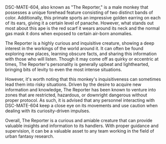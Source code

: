 DSC-MATE-604, also known as "The Reporter," is a male monkey that possesses a unique forehead feature consisting of two distinct bands of color. Additionally, this primate sports an impressive golden earring on each of its ears, giving it a certain level of panache. However, what stands out most about this ape is the red scarf it wears around its neck and the normal gas mask it dons when exposed to certain air-born anomalies.

The Reporter is a highly curious and inquisitive creature, showing a deep interest in the workings of the world around it. It can often be found exploring new places, learning obscure facts, and sharing this information with those who will listen. Though it may come off as quirky or eccentric at times, The Reporter's personality is generally upbeat and lighthearted, bringing bits of levity to even the most intense situations.

However, it's worth noting that this monkey's inquisitiveness can sometimes lead them into risky situations. Driven by the desire to acquire new information and knowledge, The Reporter has been known to venture into zones that are restricted, hazardous, or downright dangerous without proper protocol. As such, it is advised that any personnel interacting with DSC-MATE-604 keep a close eye on its movements and use caution when dealing with its curiosity-driven impulses.

Overall, The Reporter is a curious and amiable creature that can provide valuable insights and information to its handlers. With proper guidance and supervision, it can be a valuable asset to any team working in the field of urban fantasy research.